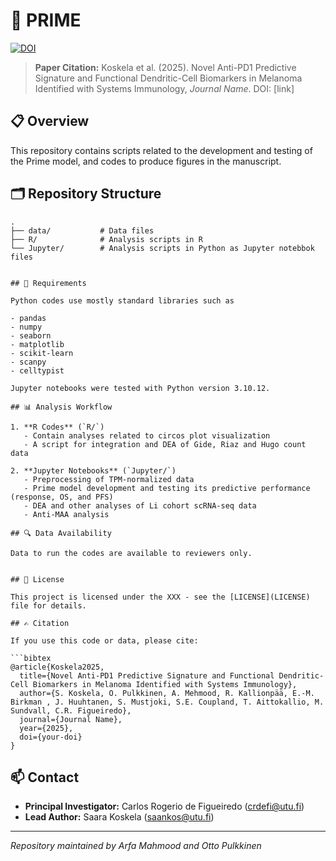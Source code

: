 # 🧬 PRIME

[![DOI](https://zenodo.org/badge/DOI/your-doi-here.svg)](https://doi.org/your-doi-here)

> **Paper Citation:** Koskela et al. (2025). Novel Anti-PD1 Predictive Signature and Functional Dendritic-Cell Biomarkers in Melanoma Identified with Systems Immunology, *Journal Name*. DOI: [link]

## 📋 Overview

This repository contains scripts related to the development and testing of the Prime model, and codes to produce figures in the manuscript. 

## 🗂️ Repository Structure

```
.
├── data/           # Data files
├── R/              # Analysis scripts in R
└── Jupyter/        # Analysis scripts in Python as Jupyter notebbok files
   

## 🔧 Requirements

Python codes use mostly standard libraries such as

- pandas
- numpy
- seaborn
- matplotlib
- scikit-learn
- scanpy
- celltypist

Jupyter notebooks were tested with Python version 3.10.12.

## 📊 Analysis Workflow

1. **R Codes** (`R/`)
   - Contain analyses related to circos plot visualization  
   - A script for integration and DEA of Gide, Riaz and Hugo count data

2. **Jupyter Notebooks** (`Jupyter/`)
   - Preprocessing of TPM-normalized data
   - Prime model development and testing its predictive performance (response, OS, and PFS)
   - DEA and other analyses of Li cohort scRNA-seq data
   - Anti-MAA analysis

## 🔍 Data Availability

Data to run the codes are available to reviewers only.


## 📜 License

This project is licensed under the XXX - see the [LICENSE](LICENSE) file for details. 

## ✍️ Citation

If you use this code or data, please cite:

```bibtex
@article{Koskela2025,
  title={Novel Anti-PD1 Predictive Signature and Functional Dendritic-Cell Biomarkers in Melanoma Identified with Systems Immunology},
  author={S. Koskela, O. Pulkkinen, A. Mehmood, R. Kallionpää, E.-M. Birkman , J. Huuhtanen, S. Mustjoki, S.E. Coupland, T. Aittokallio, M. Sundvall, C.R. Figueiredo},
  journal={Journal Name},
  year={2025},
  doi={your-doi}
}
```

## 📫 Contact

* **Principal Investigator:** Carlos Rogerio de Figueiredo (crdefi@utu.fi)
* **Lead Author:** Saara Koskela (saankos@utu.fi)

---
*Repository maintained by Arfa Mahmood and Otto Pulkkinen*
